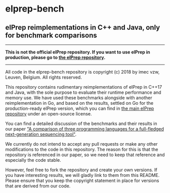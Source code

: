 # elprep-bench
## elPrep reimplementations in C++ and Java, only for benchmark comparisons

---

**This is not the official elPrep repository. If you want to use elPrep in production, please go to [the elPrep repository](https://github.com/exascience/elprep "elPrep repository").**

---

All code in the elprep-bench repository is copyright (c) 2018 by imec vzw, Leuven, Belgium. All rights reserved.

This repository contains rudimentary reimplementations of elPrep in C++17 and Java, with the sole purpose to evaluate their runtime performance and memory use. We have used these benchmarks alongside with another reimplementation in Go, and based on the results, settled on Go for the production-ready elPrep version, which you can find in [the main elPrep repository](https://github.com/exascience/elprep "elPrep repository") under an open-source license.

You can find a detailed discussion of the benchmarks and their results in our paper ["A comparison of three programming languages for a full-fledged next-generation sequencing tool"](https://doi.org/10.1186/s12859-019-2903-5).

We currently do not intend to accept any pull requests or make any other modifications to the code in this repository. The reason for this is that the repository is referenced in our paper, so we need to keep that reference and especially the code stable.

However, feel free to fork the repository and create your own versions. If you have interesting results, we will gladly link to them from this README. Please ensure that you keep the copyright statement in place for versions that are derived from our code.
